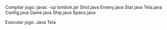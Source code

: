 Compilar jogo:
javac -cp lombok.jar Shot.java Enemy.java Star.java Tela.java Config.java Game.java Ship.java Space.java

Executar jogo:
Java Tela

